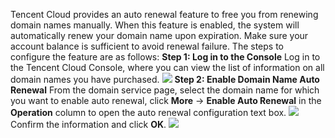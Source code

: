 Tencent Cloud provides an auto renewal feature to free you from renewing domain names manually. When this feature is enabled, the system will automatically renew your domain name upon expiration. Make sure your account balance is sufficient to avoid renewal failure. The steps to configure the feature are as follows:
**Step 1: Log in to the Console**
Log in to the Tencent Cloud Console, where you can view the list of information on all domain names you have purchased.
![](//mc.qcloudimg.com/static/img/9911cce56febc8335e0f7c27f4f20212/image.png)
**Step 2: Enable Domain Name Auto Renewal**
From the domain service page, select the domain name for which you want to enable auto renewal, click **More** -> **Enable Auto Renewal** in the **Operation** column to open the auto renewal configuration text box.
![](//mc.qcloudimg.com/static/img/5e482199d67ec2ed9db33092ce72ac6f/image.png)
Confirm the information and click **OK**.
![](//mc.qcloudimg.com/static/img/ea096a03290389be0967230d82a9d0b8/image.png)




